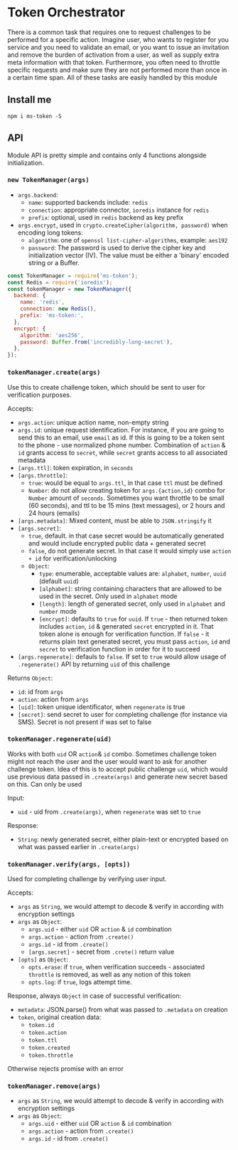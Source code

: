 # Token Orchestrator

There is a common task that requires one to request challenges to be performed for a specific action. Imagine user, who wants to register
for you service and you need to validate an email, or you want to issue an invitation and remove the burden of activation from a user, as well as
supply extra meta information with that token. Furthermore, you often need to throttle specific requests and make sure they are not performed more
than once in a certain time span. All of these tasks are easily handled by this module

## Install me

`npm i ms-token -S`

## API

Module API is pretty simple and contains only 4 functions alongside initialization.

### `new TokenManager(args)`

* `args.backend`:
  * `name`: supported backends include: `redis`
  * `connection`: appropriate connector, `ioredis` instance for `redis`
  * `prefix`: optional, used in `redis` backend as key prefix
* `args.encrypt`, used in `crypto.createCipher(algorithm, password)` when encoding long tokens:
  * `algorithm`: one of `openssl list-cipher-algorithms`, example: `aes192`
  * `password`: The password is used to derive the cipher key and initialization vector (IV).
  The value must be either a 'binary' encoded string or a Buffer.


```js
const TokenManager = require('ms-token');
const Redis = require('ioredis');
const tokenManager = new TokenManager({
  backend: {
    name: 'redis',
    connection: new Redis(),
    prefix: 'ms-token:',
  },
  encrypt: {
    algorithm: 'aes256',
    password: Buffer.from('incredibly-long-secret'),
  },
});
```

### `tokenManager.create(args)`

Use this to create challenge token, which should be sent to user for verification purposes.

Accepts:

* `args.action`: unique action name, non-empty string
* `args.id`: unique request identification. For instance, if you are going to send this to an email, use `email` as id. If this is going to be a
token sent to the phone - use normalized phone number. Combination of `action` & `id` grants access to `secret`, while `secret` grants access to all associated
metadata
* `[args.ttl]`: token expiration, in `seconds`
* `[args.throttle]`:
  * `true`: would be equal to `args.ttl`, in that case `ttl` must be defined
  * `Number`: do not allow creating token for `args.{action,id}` combo for `Number` amount of `seconds`. Sometimes you want throttle to be small (60 seconds),
  and ttl to be 15 mins (text messages), or 2 hours and 24 hours (emails)
* `[args.metadata]`: Mixed content, must be able to `JSON.stringify` it
* `[args.secret]`:
  * `true`, default. in that case secret would be automatically generated and would include encrypted public data + generated secret
  * `false`, do not generate secret. In that case it would simply use `action + id` for verification/unlocking
  * `Object`:
    * `type`: enumerable, acceptable values are: `alphabet`, `number`, `uuid` (default `uuid`)
    * `[alphabet]`: string containing characters that are allowed to be used in the secret. Only used in `alphabet` mode
    * `[length]`: length of generated secret, only used in `alphabet` and `number` mode
    * `[encrypt]`: defaults to `true` for `uuid`. If `true` - then returned token includes `action`, `id` & generated `secret` encrypted in it. That token alone is enough for verification function. If `false` - it returns plain text generated secret, you must pass `action`, `id` and `secret` to verification function in order for it to succeed
* `[args.regenerate]`: defauls to `false`. If set to `true` would allow usage of `.regenerate()` API by returning `uid` of this challenge

Returns `Object`:

* `id`: id from `args`
* `action`: action from `args`
* `[uid]`: token unique identificator, when `regenerate` is true
* `[secret]`: send secret to user for completing challenge (for instance via SMS). Secret is not present if was set to false

### `tokenManager.regenerate(uid)`

Works with both `uid` OR `action`& `id` combo. Sometimes challenge token might not reach the user and the user would want to ask
for another challenge token. Idea of this is to accept public challenge `uid`, which would use previous data passed in `.create(args)`
and generate new secret based on this. Can only be used

Input:

* `uid` - uid from `.create(args)`, when `regenerate` was set to `true`

Response:

* `String`: newly generated secret, either plain-text or encrypted based on what was passed earlier in `.create(args)`

### `tokenManager.verify(args, [opts])`

Used for completing challenge by verifying user input.

Accepts:

* `args` as `String`, we would attempt to decode & verify in according with encryption settings
* `args` as `Object`:
  * `args.uid` - either `uid` OR `action` & `id` combination
  * `args.action` - action from `.create()`
  * `args.id` - id from `.create()`
  * `[args.secret]` - secret from `.crete()` return value
* `[opts]` as `Object`:
  * `opts.erase`: if `true`, when verification succeeds - associated `throttle` is removed, as well as any notion of this token
  * `opts.log`: if `true`, logs attempt time.

Response, always `Object` in case of successful verification:

* `metadata`: JSON.parse() from what was passed to `.metadata` on creation
* `token`, original creation data:
  * `token.id`
  * `token.action`
  * `token.ttl`
  * `token.created`
  * `token.throttle`

Otherwise rejects promise with an error

### `tokenManager.remove(args)`

* `args` as `String`, we would attempt to decode & verify in according with encryption settings
* `args` as `Object`:
  * `args.uid` - either `uid` OR `action` & `id` combination
  * `args.action` - action from `.create()`
  * `args.id` - id from `.create()`
